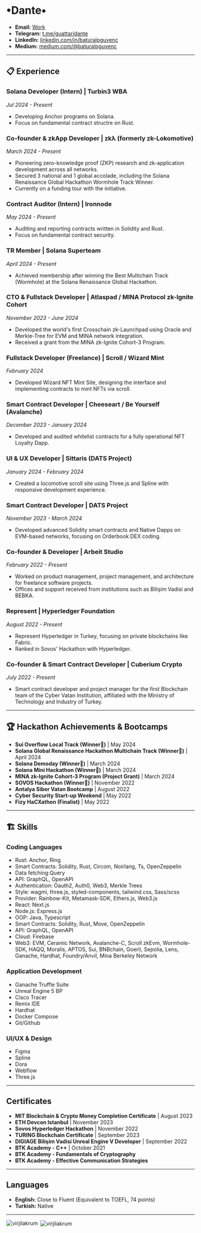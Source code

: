 # •Dante• 

- **Email:** [Work](mailto:baturalp@zk-lokomotive.xyz)
- **Telegram:** [t.me/guattaridante](https://t.me/guattaridante)
- **LinkedIn:** [linkedin.com/in/baturalpguvenc](https://www.linkedin.com/in/baturalpguvenc)
- **Medium:** [medium.com/@baturalpguvenc](https://medium.com/@baturalpguvenc)

---

## 📋 Experience

### **Solana Developer (Intern) | Turbin3 WBA**
*Jul 2024 - Present*

- Developing Anchor programs on Solana.
- Focus on fundamental contract structre on Rust.


### **Co-founder & zkApp Developer | zkλ (formerly zk-Lokomotive)**
*March 2024 - Present*

- Pioneering zero-knowledge proof (ZKP) research and zk-application development across all networks.
- Secured 3 national and 1 global accolade, including the Solana Renaissance Global Hackathon Wormhole Track Winner.
- Currently on a funding tour with the initiative.

### **Contract Auditor (Intern) | Ironnode**
*May 2024 - Present*

- Auditing and reporting contracts written in Solidity and Rust.
- Focus on fundamental contract security.

### **TR Member | Solana Superteam**
*April 2024 - Present*

- Achieved membership after winning the Best Multichain Track (Wormhole) at the Solana Renaissance Global Hackathon.

### **CTO & Fullstack Developer | Atlaspad / MINA Protocol zk-Ignite Cohort**
*November 2023 - June 2024*

- Developed the world's first Crosschain zk-Launchpad using Oracle and Merkle-Tree for EVM and MINA network integration.
- Received a grant from the MINA zk-Ignite Cohort-3 Program.

### **Fullstack Developer (Freelance) | Scroll / Wizard Mint**
*February 2024*

- Developed Wizard NFT Mint Site, designing the interface and implementing contracts to mint NFTs via scroll.

### **Smart Contract Developer | Cheeseart / Be Yourself (Avalanche)**
*December 2023 - January 2024*

- Developed and audited whitelist contracts for a fully operational NFT Loyalty Dapp.

### **UI & UX Developer | Sittaris (DATS Project)**
*January 2024 - February 2024*

- Created a locomotive scroll site using Three.js and Spline with responsive development experience.

### **Smart Contract Developer | DATS Project**
*November 2023 - March 2024*

- Developed advanced Solidity smart contracts and Native Dapps on EVM-based networks, focusing on Orderbook DEX coding.

### **Co-founder & Developer | Arbeit Studio**
*February 2022 - Present*

- Worked on product management, project management, and architecture for freelance software projects.
- Offices and support received from institutions such as Bilişim Vadisi and BEBKA.

### **Represent | Hyperledger Foundation**
*August 2022 - Present*

- Represent Hyperledger in Turkey, focusing on private blockchains like Fabric.
- Ranked in Sovos' Hackathon with Hyperledger.

### **Co-founder & Smart Contract Developer | Cuberium Crypto**
*July 2022 - Present*

- Smart contract developer and project manager for the first Blockchain team of the Cyber Vatan Institution, affiliated with the Ministry of Technology and Industry of Turkey.

---

## 🏆 Hackathon Achievements & Bootcamps

- **Sui Overflow Local Track (Winner🥇)** | May 2024
- **Solana Global Renaissance Hackathon Multichain Track (Winner🥇)** | April 2024
- **Solana Demoday (Winner🥈)** | March 2024
- **Solana Mini Hackathon (Winner🥇)** | March 2024
- **MINA zk-Ignite Cohort-3 Program (Project Grant)** | March 2024
- **SOVOS Hackathon (Winner🥈)** | November 2022
- **Antalya Siber Vatan Bootcamp** | August 2022
- **Cyber Security Start-up Weekend** | May 2022
- **Fizy HaCXathon (Finalist)** | May 2022

---

## 🏗️ Skills

### **Coding Languages**
- Rust: Anchor, Ring
- Smart Contracts: Solidity, Rust, Circom, Noirlang, Ts,  OpenZeppelin
- Data fetching:Query
- API: GraphQL, OpenAPI
- Authentication: Oauth2, Auth0, Web3, Merkle Trees
- Style: wagmi, three.js, styled-components, tailwind.css, Sass/scss
- Provider: Rainbow-Kit, Metamask-SDK, Ethers.js, Web3.js
- React: Next.js
- Node.js: Express.js
- OOP:  Java, Typescript
- Smart Contracts: Solidity, Rust, Move, OpenZeppelin
- API: GraphQL, OpenAPI
- Cloud: Firebase
- Web3: EVM, Ceramic Network, Avalanche-C, Scroll zkEvm, Wormhole-SDK, HAQQ, Moralis, APTOS, Sui, BNBchain, Goerli, Sepolia, Lens, Ganache, Hardhat, Foundry/Anvil, Mina Berkeley Network

### **Application Development**
- Ganache Truffle Suite
- Unreal Engine 5 BP
- Cisco Tracer
- Remix IDE
- Hardhat
- Docker Compose
- Git/Github

### **UI/UX & Design**
- Figma
- Spline
- Dora
- Webflow
- Three.js

---

## Certificates

- **MIT Blockchain & Crypto Money Completion Certificate** | August 2023
- **ETH Devcon Istanbul** | November 2023
- **Sovos Hyperledger Hackathon** | November 2022
- **TURING Blockchain Certificate** | September 2023
- **DIGIAGE Bilişim Vadisi Unreal Engine V Developer** | September 2022
- **BTK Academy - C++** | October 2021
- **BTK Academy - Fundamentals of Cryptography**
- **BTK Academy - Effective Communication Strategies**

---

## Languages

- **English:** Close to Fluent (Equivalent to TOEFL, 74 points)
- **Turkish:** Native

---

<p><img align="left" src="https://github-readme-stats.vercel.app/api/top-langs?username=virjilakrum&show_icons=true&locale=en&layout=compact" alt="virjilakrum" /></p>
<p>&nbsp;<img align="center" src="https://github-readme-stats.vercel.app/api?username=virjilakrum&show_icons=true&locale=en" alt="virjilakrum" /></p>
